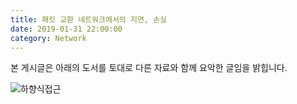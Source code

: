 ```yaml
---
title: 패킷 교환 네트워크에서의 지연, 손실
date: 2019-01-31 22:00:00
category: Network
---
```


본 게시글은 아래의 도서를 토대로 다른 자료와 함께 요악한 글임을 밝힙니다.

![하향식접근](https://s3.ap-northeast-2.amazonaws.com/static.gracieuxyh.dev/network/book.jpg)
